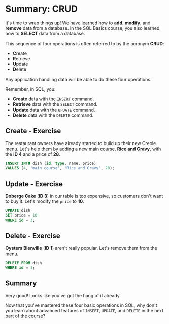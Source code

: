 # Summary: CRUD

It's time to wrap things up! We have learned how to **add**, **modify**, and **remove** data from a database. In the SQL Basics course, you also learned how to **SELECT** data from a database.

This sequence of four operations is often referred to by the acronym **CRUD**:

- **C**reate
- **R**etrieve
- **U**pdate
- **D**elete

Any application handling data will be able to do these four operations.

Remember, in SQL, you:

- **Create** data with the `INSERT` command.
- **Retrieve** data with the `SELECT` command.
- **Update** data with the `UPDATE` command.
- **Delete** data with the `DELETE` command.

## Create - Exercise

The restaurant owners have already started to build up their new Creole menu. Let's help them by adding a new main course, **Rice and Gravy**, with the **ID 4** and a price of **28**.

```sql
INSERT INTO dish (id, type, name, price)
VALUES (4, 'main course', 'Rice and Gravy', 28);
```

## Update - Exercise

**Doberge Cake** (**ID 3**) in our table is too expensive, so customers don't want to buy it. Let's modify the `price` to **10**.

```sql
UPDATE dish
SET price = 10
WHERE id = 3;
```

## Delete - Exercise

**Oysters Bienville** (**ID 1**) aren't really popular. Let's remove them from the menu.

```sql
DELETE FROM dish
WHERE id = 1;
```

## Summary

Very good! Looks like you've got the hang of it already.

Now that you've mastered these four basic operations in SQL, why don't you learn about advanced features of `INSERT`, `UPDATE`, and `DELETE` in the next part of the course?
